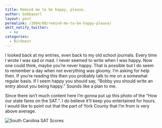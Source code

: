 ```yaml
---
title: Remind me to be happy, please.
author: bobbyearl
layout: post
permalink: /2004/08/remind-me-to-be-happy-please/
aktt_notify_twitter:
  - no
categories:
  - Birdnest
---
```

I looked back at my entries, even back to my old school journals. Every time I wrote I was sad or mad. I never seemed to write when I was happy. Now one could think, maybe you&#8217;re never happy. That is possible but I do seem to remember a day when not everything was gloomy. I&#8217;m asking for help then. If you&#8217;re reading this then you probably talk to me on a somewhat regular basis. If I seem happy you should say, &#8220;Bobby you should write an entry about you being happy.&#8221; Sounds like a plan to me. 

Since there isn&#8217;t much content here I&#8217;m gonna put up this photo of the &#8220;How our state fares on the SAT.&#8221;. I do believe it&#8217;ll keep you entertained for hours. I would like to point out that the part of York County that I&#8217;m from is very above average. 

<p class="center">
  <img src="http://www.birdnest.org/earlr1/Images/homepage/counties.gif" alt="South Carolina SAT Scores" class="thoughtImage" />
</p>